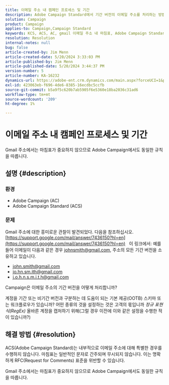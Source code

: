 ```yaml
---
title: 이메일 주소 내 캠페인 프로세스 및 기간
description: Adobe Campaign Standard에서 기간 버전의 이메일 주소를 처리하는 방법에 대해 알아봅니다.
solution: Campaign
product: Campaign
applies-to: Campaign,Campaign Standard
keywords: KCS, ACS, AC, gmail 이메일 주소 내 마침표, Adobe Campaign Standard, Adobe Campaign, FAQ
resolution: Resolution
internal-notes: null
bug: false
article-created-by: Jim Menn
article-created-date: 5/20/2024 3:33:03 PM
article-published-by: Jim Menn
article-published-date: 5/20/2024 3:44:37 PM
version-number: 5
article-number: KA-16232
dynamics-url: https://adobe-ent.crm.dynamics.com/main.aspx?forceUCI=1&pagetype=entityrecord&etn=knowledgearticle&id=5ff0d63d-be16-ef11-9f8a-6045bd006268
exl-id: 423063eb-f696-4de6-8385-16ecdbc5ccfb
source-git-commit: b5a9f5c620b7ab5905f6e5360e18ba2036c31ad6
workflow-type: tm+mt
source-wordcount: '209'
ht-degree: 1%

---
```


# 이메일 주소 내 캠페인 프로세스 및 기간


Gmail 주소에서는 마침표가 중요하지 않으므로 Adobe Campaign에서도 동일한 규칙을 따릅니다.

## 설명 {#description}


### <b>환경</b>

- Adobe Campaign (AC)
- Adobe Campaign Standard (ACS)




### <b>문제</b>

Gmail 주소에 대한 흥미로운 관찰이 발견되었다. 다음을 참조하십시오. [https://support.google.com/mail/answer/7436150?hl=en](https://support.google.com/mail/answer/7436150?hl=en)
 
이 링크에서: 예를 들어 이메일이 다음과 같은 경우 [johnsmith@gmail.com](mailto:johnsmith@gmail.com), 주소의 모든 기간 버전을 소유하고 있습니다.

- [john.smith@gmail.com](mailto:john.smith@gmail.com)
- [jo.hn.sm.ith@gmail.com](mailto:jo.hn.sm.ith@gmail.com)
- [j.o.h.n.s.m.i.t.h@gmail.com](mailto:j.o.h.n.s.m.i.t.h@gmail.com)


Campaign은 이메일 주소의 기간 버전을 어떻게 처리합니까?

계정을 기간 또는 비기간 버전과 구분하는 데 도움이 되는 기본 제공(OOTB) 스키마 또는 워크플로우가 있습니까? 어떤 종류의 것을 설정하는 것은 고객의 몫입니까 *정규 표현식(RegEx)* 올바른 계정을 캡처하기 위해(그럴 경우 이전에 이와 같은 설정을 수행한 적이 있습니까?)


## 해결 방법 {#resolution}


ACS(Adobe Campaign Standard)는 내부적으로 이메일 주소에 대해 특별한 경우를 수행하지 않습니다. 마침표는 일반적인 문자로 간주되며 무시되지 않습니다. 이는 명확하게 RFC(Request for Comments) 표준을 위반할 수 있습니다.

Gmail 주소에서는 마침표가 중요하지 않으므로 Adobe Campaign에서도 동일한 규칙을 따릅니다.
